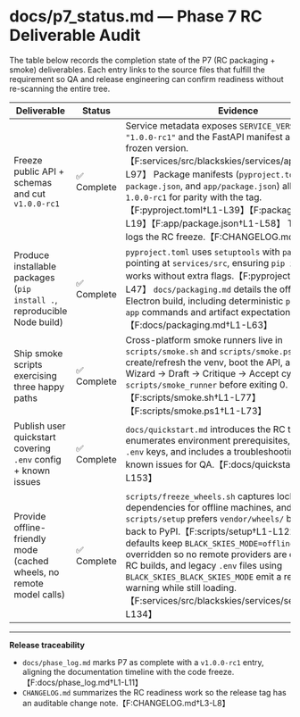 # docs/p7_status.md — Phase 7 RC Deliverable Audit

The table below records the completion state of the P7 (RC packaging + smoke) deliverables. Each entry links to the source files that fulfill the requirement so QA and release engineering can confirm readiness without re-scanning the entire tree.

| Deliverable | Status | Evidence |
| --- | --- | --- |
| Freeze public API + schemas and cut `v1.0.0-rc1` | ✅ Complete | Service metadata exposes `SERVICE_VERSION = "1.0.0-rc1"` and the FastAPI manifest advertises the frozen version.【F:services/src/blackskies/services/app.py†L42-L97】 Package manifests (`pyproject.toml`, root `package.json`, and `app/package.json`) all publish `1.0.0-rc1` for parity with the tag.【F:pyproject.toml†L1-L39】【F:package.json†L1-L19】【F:app/package.json†L1-L58】 The changelog logs the RC freeze.【F:CHANGELOG.md†L3-L8】|
| Produce installable packages (`pip install .`, reproducible Node build) | ✅ Complete | `pyproject.toml` uses `setuptools` with `packages.find` pointing at `services/src`, ensuring `pip install .` works without extra flags.【F:pyproject.toml†L1-L47】 `docs/packaging.md` details the offline-friendly Electron build, including deterministic `pnpm --filter app` commands and artifact expectations.【F:docs/packaging.md†L1-L63】|
| Ship smoke scripts exercising three happy paths | ✅ Complete | Cross-platform smoke runners live in `scripts/smoke.sh` and `scripts/smoke.ps1`; they create/refresh the venv, boot the API, and drive three Wizard → Draft → Critique → Accept cycles via `scripts/smoke_runner` before exiting 0.【F:scripts/smoke.sh†L1-L77】【F:scripts/smoke.ps1†L1-L73】|
| Publish user quickstart covering `.env` config + known issues | ✅ Complete | `docs/quickstart.md` introduces the RC target, enumerates environment prerequisites, documents `.env` keys, and includes a troubleshooting matrix of known issues for QA.【F:docs/quickstart.md†L1-L153】|
| Provide offline-friendly mode (cached wheels, no remote model calls) | ✅ Complete | `scripts/freeze_wheels.sh` captures locked dependencies for offline machines, and `scripts/setup` prefers `vendor/wheels/` before falling back to PyPI.【F:scripts/setup†L1-L122】 Service defaults keep `BLACK_SKIES_MODE=offline` unless overridden so no remote providers are contacted in RC builds, and legacy `.env` files using `BLACK_SKIES_BLACK_SKIES_MODE` emit a rename warning while still loading.【F:services/src/blackskies/services/settings.py†L1-L134】|

---

**Release traceability**

- `docs/phase_log.md` marks P7 as complete with a `v1.0.0-rc1` entry, aligning the documentation timeline with the code freeze.【F:docs/phase_log.md†L1-L11】
- `CHANGELOG.md` summarizes the RC readiness work so the release tag has an auditable change note.【F:CHANGELOG.md†L3-L8】
